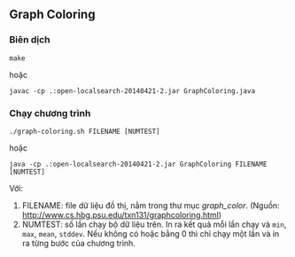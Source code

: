 ## Graph Coloring

### Biên dịch

    make

hoặc

    javac -cp .:open-localsearch-20140421-2.jar GraphColoring.java

### Chạy chương trình

    ./graph-coloring.sh FILENAME [NUMTEST]

hoặc

    java -cp .:open-localsearch-20140421-2.jar GraphColoring FILENAME [NUMTEST]

Với:

1. FILENAME: file dữ liệu đồ thị, nằm trong thư mục *graph_color*. (Nguồn:
http://www.cs.hbg.psu.edu/txn131/graphcoloring.html)
2. NUMTEST: số lần chạy bộ dữ liệu trên. In ra kết quả mỗi lần chạy và `min`, `max`, `mean`, `stddev`. Nếu không có hoặc bằng 0 thì chỉ chạy một lần và in ra từng bước của chương trình.
